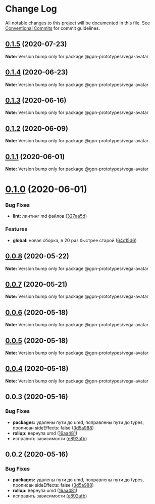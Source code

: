 # Change Log

All notable changes to this project will be documented in this file.
See [Conventional Commits](https://conventionalcommits.org) for commit guidelines.

## [0.1.5](https://github.com/gpn-prototypes/vega-ui/compare/@gpn-prototypes/vega-avatar@0.1.4...@gpn-prototypes/vega-avatar@0.1.5) (2020-07-23)

**Note:** Version bump only for package @gpn-prototypes/vega-avatar





## [0.1.4](https://github.com/gpn-prototypes/vega-ui/compare/@gpn-prototypes/vega-avatar@0.1.3...@gpn-prototypes/vega-avatar@0.1.4) (2020-06-23)

**Note:** Version bump only for package @gpn-prototypes/vega-avatar





## [0.1.3](https://github.com/gpn-prototypes/vega-ui/compare/@gpn-prototypes/vega-avatar@0.1.2...@gpn-prototypes/vega-avatar@0.1.3) (2020-06-16)

**Note:** Version bump only for package @gpn-prototypes/vega-avatar





## [0.1.2](https://github.com/gpn-prototypes/vega-ui/compare/@gpn-prototypes/vega-avatar@0.1.1...@gpn-prototypes/vega-avatar@0.1.2) (2020-06-09)

**Note:** Version bump only for package @gpn-prototypes/vega-avatar





## [0.1.1](https://github.com/gpn-prototypes/vega-ui/compare/@gpn-prototypes/vega-avatar@0.1.0...@gpn-prototypes/vega-avatar@0.1.1) (2020-06-01)

**Note:** Version bump only for package @gpn-prototypes/vega-avatar

# [0.1.0](https://github.com/gpn-prototypes/vega-ui/compare/@gpn-prototypes/vega-avatar@0.0.8...@gpn-prototypes/vega-avatar@0.1.0) (2020-06-01)

### Bug Fixes

- **lint:** линтинг md файлов ([327aa5d](https://github.com/gpn-prototypes/vega-ui/commit/327aa5d3aa706f0e164a572ae1360d504e89979d))

### Features

- **global:** новая сборка, в 20 раз быстрее старой ([64c15d6](https://github.com/gpn-prototypes/vega-ui/commit/64c15d6c8e5934386d2820e120b64bb7ed2391f3))

## [0.0.8](https://github.com/gpn-prototypes/vega-ui/compare/@gpn-prototypes/vega-avatar@0.0.7...@gpn-prototypes/vega-avatar@0.0.8) (2020-05-22)

**Note:** Version bump only for package @gpn-prototypes/vega-avatar

## [0.0.7](https://github.com/gpn-prototypes/vega-ui/compare/@gpn-prototypes/vega-avatar@0.0.6...@gpn-prototypes/vega-avatar@0.0.7) (2020-05-21)

**Note:** Version bump only for package @gpn-prototypes/vega-avatar

## [0.0.6](https://github.com/gpn-prototypes/vega-ui/compare/@gpn-prototypes/vega-avatar@0.0.5...@gpn-prototypes/vega-avatar@0.0.6) (2020-05-18)

**Note:** Version bump only for package @gpn-prototypes/vega-avatar

## [0.0.5](https://github.com/gpn-prototypes/vega-ui/compare/@gpn-prototypes/vega-avatar@0.0.4...@gpn-prototypes/vega-avatar@0.0.5) (2020-05-18)

**Note:** Version bump only for package @gpn-prototypes/vega-avatar

## [0.0.4](https://github.com/gpn-prototypes/vega-ui/compare/@gpn-prototypes/vega-avatar@0.0.3...@gpn-prototypes/vega-avatar@0.0.4) (2020-05-18)

**Note:** Version bump only for package @gpn-prototypes/vega-avatar

## 0.0.3 (2020-05-16)

### Bug Fixes

- **packages:** удалены пути до umd, поправлены пути до types, прописан sideEffects: false ([3d5a988](https://github.com/gpn-prototypes/vega-ui/commit/3d5a98871aece5d6c79be112e2e60ecd0529694e))
- **rollup:** вернула umd ([16aa481](https://github.com/gpn-prototypes/vega-ui/commit/16aa48132ca6c3934b3b12aa079f8645a0efc89b))
- исправить зависимости ([e892afb](https://github.com/gpn-prototypes/vega-ui/commit/e892afb5368b7ed2c6bdd4c77e08917e033f75ed))

## 0.0.2 (2020-05-16)

### Bug Fixes

- **packages:** удалены пути до umd, поправлены пути до types, прописан sideEffects: false ([3d5a988](https://github.com/gpn-prototypes/vega-ui/commit/3d5a98871aece5d6c79be112e2e60ecd0529694e))
- **rollup:** вернула umd ([16aa481](https://github.com/gpn-prototypes/vega-ui/commit/16aa48132ca6c3934b3b12aa079f8645a0efc89b))
- исправить зависимости ([e892afb](https://github.com/gpn-prototypes/vega-ui/commit/e892afb5368b7ed2c6bdd4c77e08917e033f75ed))
